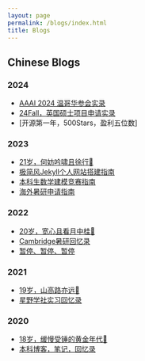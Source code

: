 ```yaml
---
layout: page
permalink: /blogs/index.html
title: Blogs
---
```


## Chinese Blogs

### 2024

- [AAAI 2024 温哥华参会实录](https://kevin-shao-ustc.github.io/blogs/aaai-24/)
- [24Fall，英国硕士项目申请实录](https://kevin-shao-ustc.github.io/blogs/24fall/)
- [开源第一年，500Stars，盈利五位数]

### 2023

- [21岁，何妨吟啸且徐行🎂](https://kevin-shao-ustc.github.io/blogs/21yrs)<br>
- [极简风Jekyll个人网站搭建指南](https://kevin-shao-ustc.github.io/blogs/web)<br>
- [本科生数学建模竞赛指南](https://kevin-shao-ustc.github.io/blogs/team2023)<br>
- [海外暑研申请指南](https://kevin-shao-ustc.github.io/blogs/summer-res)<br>

### 2022

- [20岁，宽心且看月中桂🎂](https://kevin-shao-ustc.github.io/blogs/20yrs)<br>
- [Cambridge暑研回忆录](https://kevin-shao-ustc.github.io/blogs/cambridge/)<br>
- [暂停、暂停、暂停](https://kevin-shao-ustc.github.io/blogs/stop/)

### 2021

- [19岁，山高路亦远🎂](https://kevin-shao-ustc.github.io/blogs/19yrs)<br>
- [星野学社实习回忆录](https://kevin-shao-ustc.github.io/blogs/star)

### 2020

- [18岁，缓慢受锤的黄金年代🎂](https://kevin-shao-ustc.github.io/blogs/18yrs)<br>
- [本科博客，笔记，回忆录](https://mieclance.club/)

<br>

